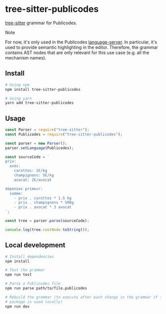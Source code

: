 # tree-sitter-publicodes

[tree-sitter](https://tree-sitter.github.io/tree-sitter/) grammar for Publicodes.

> [!NOTE]
> For now, it's only used in the Publicodes
> [language-server](https://github.com/publicodes/language-server). In
> particular, it's used to provide semantic highlighting in the editor.
> Therefore, the grammar contains AST nodes that are only relevant for this use
> case (e.g. all the mechanism names).

## Install

```bash
# Using npm
npm install tree-sitter-publicodes

# Using yarn
yarn add tree-sitter-publicodes
```

## Usage

```javascript
const Parser = require("tree-sitter");
const Publicodes = require("tree-sitter-publicodes");

const parser = new Parser();
parser.setLanguage(Publicodes);

const sourceCode = `
prix:
  avec:
    carottes: 2€/kg
    champignons: 5€/kg
    avocat: 2€/avocat

dépenses primeur:
  somme:
    - prix . carottes * 1.5 kg
    - prix . champignons * 500g
    - prix . avocat * 3 avocat
`;

const tree = parser.parse(sourceCode);

console.log(tree.rootNode.toString());
```

## Local development

```bash
# Install dependencies
npm install

# Test the grammar
npm run test

# Parse a Publicodes file
npm run parse path/to/file.publicodes

# Rebuild the grammar (to execute after each change in the grammar if the
# package is used locally)
npm run dev
```
